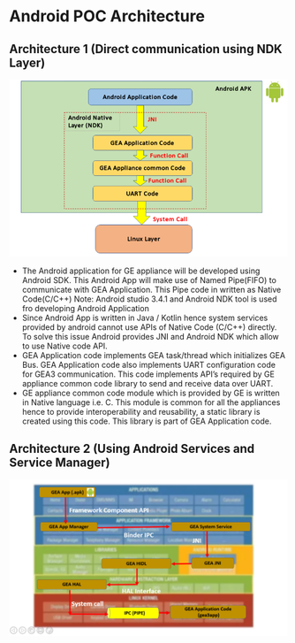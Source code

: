 
# Android POC Architecture

## Architecture 1 (Direct communication using NDK Layer)
![Architecture 1](Images/Image1.png)

* The Android application for GE appliance will be developed using Android SDK. This Android App will make use of Named Pipe(FIFO) to communicate with GEA Application.
This Pipe code in written as Native Code(C/C++)
Note: Android studio 3.4.1 and Android NDK tool is used fro developing Android Application
* Since Android App is written in Java / Kotlin hence system services provided by android cannot use APIs of Native Code (C/C++) directly. 
To solve this issue Android provides JNI and Android NDK which allow to use Native code API.
* GEA Application code implements GEA task/thread which initializes GEA Bus. GEA Application code also implements UART configuration code for GEA3 communication. This code implements API’s required by GE appliance common code library to send and receive data over UART. 
* GE appliance common code module which is provided by GE is written in Native language i.e. C. This module is common for all the appliances hence to provide interoperability and reusability, a static library is created using this code. This library is part of GEA Application code.

## Architecture 2 (Using Android Services and Service Manager)
![Architecture 2](Images/Image2.png)


